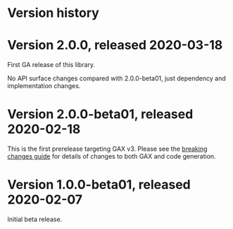 # Version history

# Version 2.0.0, released 2020-03-18

First GA release of this library.

No API surface changes compared with 2.0.0-beta01, just dependency
and implementation changes.

# Version 2.0.0-beta01, released 2020-02-18

This is the first prerelease targeting GAX v3. Please see the [breaking changes
guide](https://googleapis.github.io/google-cloud-dotnet/docs/guides/breaking-gax2.html)
for details of changes to both GAX and code generation.

# Version 1.0.0-beta01, released 2020-02-07

Initial beta release.


